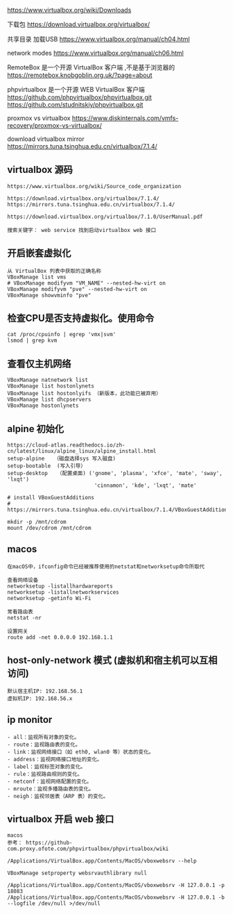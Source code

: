 https://www.virtualbox.org/wiki/Downloads

下载包
https://download.virtualbox.org/virtualbox/

共享目录 加载USB
https://www.virtualbox.org/manual/ch04.html

network modes
https://www.virtualbox.org/manual/ch06.html

RemoteBox 是一个开源 VirtualBox 客户端 ,不是基于浏览器的
https://remotebox.knobgoblin.org.uk/?page=about

phpvirtualbox 是一个开源 WEB VirtualBox 客户端
https://github.com/phpvirtualbox/phpvirtualbox.git
https://github.com/studnitskiy/phpvirtualbox.git

proxmox vs virtualbox
https://www.diskinternals.com/vmfs-recovery/proxmox-vs-virtualbox/

download virtualbox mirror
https://mirrors.tuna.tsinghua.edu.cn/virtualbox/7.1.4/

## virtualbox 源码

    https://www.virtualbox.org/wiki/Source_code_organization

    https://download.virtualbox.org/virtualbox/7.1.4/
    https://mirrors.tuna.tsinghua.edu.cn/virtualbox/7.1.4/

    https://download.virtualbox.org/virtualbox/7.1.0/UserManual.pdf

    搜索关键字： web service 找到启动virtualbox web 接口

## 开启嵌套虚拟化

    从 VirtualBox 列表中获取的正确名称
    VBoxManage list vms
    # VBoxManage modifyvm "VM_NAME" --nested-hw-virt on
    VBoxManage modifyvm "pve" --nested-hw-virt on
    VBoxManage showvminfo "pve"


## 检查CPU是否支持虚拟化。使用命令

    cat /proc/cpuinfo | egrep 'vmx|svm'
    lsmod | grep kvm

## 查看仅主机网络

    VBoxManage natnetwork list
    VBoxManage list hostonlynets
    VBoxManage list hostonlyifs （新版本，此功能已被弃用）
    VBoxManage list dhcpservers
    VBoxManage hostonlynets

## alpine 初始化

    https://cloud-atlas.readthedocs.io/zh-cn/latest/linux/alpine_linux/alpine_install.html
    setup-alpine   （磁盘选择sys 写入磁盘)
    setup-bootable  (写入引导）
    setup-desktop   （配置桌面) ('gnome', 'plasma', 'xfce', 'mate', 'sway', 'lxqt')
                                'cinnamon', 'kde', 'lxqt', 'mate'

    # install VBoxGuestAdditions
    # https://mirrors.tuna.tsinghua.edu.cn/virtualbox/7.1.4/VBoxGuestAdditions_7.1.4.iso

    mkdir -p /mnt/cdrom
    mount /dev/cdrom /mnt/cdrom

## macos

    在macOS中，ifconfig命令已经被推荐使用的netstat和networksetup命令所取代

    查看网络设备
    networksetup -listallhardwareports
    networksetup -listallnetworkservices
    networksetup -getinfo Wi-Fi

    常看路由表
    netstat -nr

    设置网关
    route add -net 0.0.0.0 192.168.1.1

## host-only-network 模式 (虚拟机和宿主机可以互相访问)

    默认宿主机IP: 192.168.56.1
    虚拟机IP: 192.168.56.x

## ip monitor

    - all：监视所有对象的变化。
    - route：监视路由表的变化。
    - link：监视网络接口（如 eth0, wlan0 等）状态的变化。
    - address：监视网络接口地址的变化。
    - label：监视标签对象的变化。
    - rule：监视路由规则的变化。
    - netconf：监视网络配置的变化。
    - mroute：监视多播路由表的变化。
    - neigh：监视邻居表（ARP 表）的变化。

## virtualbox 开启 web 接口

    macos
    参考： https://github-com.proxy.ofote.com/phpvirtualbox/phpvirtualbox/wiki

    /Applications/VirtualBox.app/Contents/MacOS/vboxwebsrv --help

    VBoxManage setproperty websrvauthlibrary null

    /Applications/VirtualBox.app/Contents/MacOS/vboxwebsrv -H 127.0.0.1 -p 18083
    /Applications/VirtualBox.app/Contents/MacOS/vboxwebsrv -H 127.0.0.1 -b --logfile /dev/null >/dev/null

